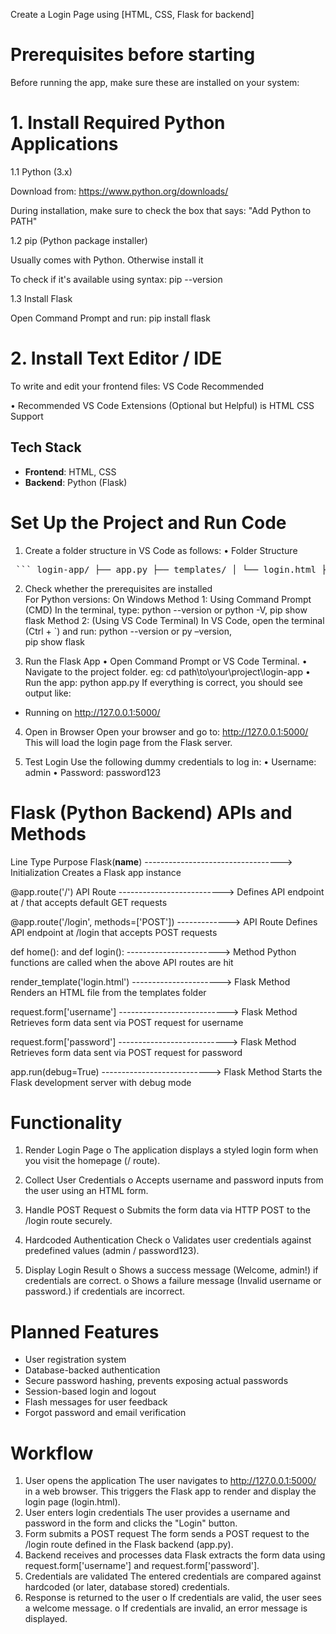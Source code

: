 Create a Login Page using 
 [HTML, CSS, Flask for backend] 
# Prerequisites before starting 
Before running the app, make sure these are installed on your system: 
# 1. Install Required Python Applications
   
 1.1 Python (3.x) 
 
 Download from: https://www.python.org/downloads/ 
 
 During installation, make sure to check the box that says: "Add Python to PATH" 

 1.2 pip (Python package installer) 
 
 Usually comes with Python. Otherwise install it 
 
 To check if it's available using syntax: pip --version

 1.3 Install Flask 
 
 Open Command Prompt and run: pip install flask 
 
# 2. Install Text Editor / IDE
   
To write and edit your frontend files: VS Code  Recommended 

• Recommended VS Code Extensions (Optional but Helpful)  is HTML CSS 
Support  

 ## Tech Stack

- **Frontend**: HTML, CSS
- **Backend**: Python (Flask)


# Set Up the Project and Run Code

1. Create a folder structure in VS Code as follows: 
• Folder Structure 
<pre> ``` login-app/ ├── app.py ├── templates/ │ └── login.html ├── static/ │ └── style.css ``` </pre>
 
 
2. Check whether the prerequisites are installed  
For Python versions: On Windows 
Method 1: Using Command Prompt (CMD) 
In the terminal, type: python --version or python -V, pip show flask 
Method 2: (Using VS Code Terminal) 
In VS Code, open the terminal (Ctrl + `) and run: python --version or py –version,  
pip show flask 
 
3. Run the Flask App 
• Open Command Prompt or VS Code Terminal. 
• Navigate to the project folder. eg:  cd path\to\your\project\login-app 
• Run the app: python app.py 
If everything is correct, you should see output like:  
* Running on http://127.0.0.1:5000/ 
 
4. Open in Browser 
Open your browser and go to: http://127.0.0.1:5000/ 
This will load the login page from the Flask server. 
 
5. Test Login 
Use the following dummy credentials to log in: 
• Username: admin 
• Password: password123 
 
 
# Flask (Python Backend) APIs and Methods 
 
Line	Type	                                            Purpose
Flask(__name__)	 ---------------------------------->  Initialization	Creates a Flask app instance

@app.route('/')	API Route	--------------------------> Defines API endpoint at / that accepts default GET requests

@app.route('/login', methods=['POST']) -------------> API Route	Defines API endpoint at /login that accepts POST requests

def home(): and def login(): -----------------------> Method	Python functions are called when the above API routes are hit

render_template('login.html')	----------------------> Flask Method	Renders an HTML file from the templates folder

request.form['username'] ---------------------------> Flask Method	Retrieves form data sent via POST request for username

request.form['password']	---------------------------> Flask Method	Retrieves form data sent via POST request for password

app.run(debug=True)	     ---------------------------> Flask Method	Starts the Flask development server with debug mode 
 
# Functionality 
 
1. Render Login Page 
o The application displays a styled login form when you visit the homepage 
 (/ route). 
2. Collect User Credentials 
o Accepts username and password inputs from the user using an HTML form. 
3. Handle POST Request 
o Submits the form data via HTTP POST to the /login route securely. 
4. Hardcoded Authentication Check 
o Validates user credentials against predefined values (admin / 
password123). 
 
5. Display Login Result 
o Shows a success message (Welcome, admin!) if credentials are correct. 
o Shows a failure message (Invalid username or password.) if credentials are 
incorrect. 
 
# Planned Features 
- User registration system
- Database-backed authentication
- Secure password hashing, prevents exposing actual passwords
- Session-based login and logout
 - Flash messages for user feedback
  - Forgot password and email verification 
 
# Workflow 
1. User opens the application 
The user navigates to http://127.0.0.1:5000/ in a web browser. This triggers the 
Flask app to render and display the login page (login.html). 
2. User enters login credentials 
The user provides a username and password in the form and clicks the "Login" 
button. 
3. Form submits a POST request 
The form sends a POST request to the /login route defined in the Flask backend 
(app.py). 
4. Backend receives and processes data 
Flask extracts the form data using request.form['username'] and 
request.form['password']. 
5. Credentials are validated 
The entered credentials are compared against hardcoded (or later, database
stored) credentials. 
6. Response is returned to the user 
o If credentials are valid, the user sees a welcome message. 
o If credentials are invalid, an error message is displayed. 
 

